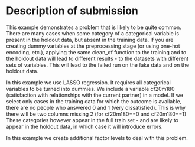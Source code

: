 # Description of submission

This example demonstrates a problem that is likely to be quite common. There are many cases when some category of a categorical variable is present in the holdout data, but absent in the training data. If you are creating dummy variables at the preprocessing stage (or using one-hot encoding, etc.), applying the same clean_df function to the training and to the holdout data will lead to different results - to the datasets with different sets of variables. This will lead to the failed run on the fake data and on the holdout data. 


In this example we use LASSO regression. It requires all categorical variables to be turned into dummies. 
We include a variable cf20m180 (satisfaction with relationships with the current partner) in a model. 
If we select only cases in the training data for which the outcome is available, there are no people who answered 0 and 1 (very dissatisfied). This is why there will be two columns missing 2 (for cf20m180==0 and cf20m180==1)
These categories however appear in the full train set - and are likely to appear in the holdout data, in which case it will introduce errors.

In this example we create additional factor levels to deal with this problem.
